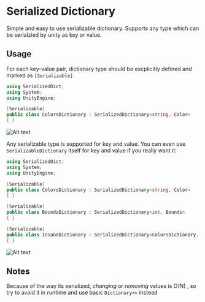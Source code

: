 # Serialized Dictionary
Simple and easy to use serializable dictionary. Supports any type which can be serialzied by unity as key or value.
## Usage
For each key-value pair, dictionary type should be excplicitly defined and marked as `[Serializable]`
```csharp
using SerializedDict;
using System;
using UnityEngine;

[Serializable]
public class ColorsDictionary : SerializedDictionary<string, Color>
{ }
```
![Alt text](/../screenshots/Screenshots/colors.png?raw=true "Colors Dictionary")

Any serializable type is supported for key and value. You can even use `SerializableDictionary` itself for key and value if you really want it:
```csharp
using SerializedDict;
using System;
using UnityEngine;

[Serializable]
public class ColorsDictionary : SerializedDictionary<string, Color>
{ }

[Serializable]
public class BoundsDictionary : SerializedDictionary<int, Bounds>
{ }

[Serializable]
public class InsaneDictionary : SerializedDictionary<ColorsDictionary, BoundsDictionary>
{ }
```
![Alt text](/../screenshots/Screenshots/insane.png?raw=true "Insane Dictionary")
## Notes
Because of the way its serialized, *changing* or *removing* values is O(N) , so try to avoid it in runtime and use basic `Dictionary<>` instead

